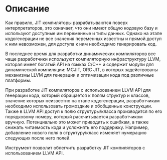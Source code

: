 # Описание
Как правило, JIT компиляторы разрабатываются поверх интерпретаторов, это означает,
что они имеют общую кодовую базу и используют доступные им переменные и типы данных.
Однако на этапе кодогенерации не все значения переменных известны и прямой доступ к ним невозможен,
для доступа к ним необходимо генерировать код.

В последнее время для разработки динамических компиляторов все чаще разработчики используют компиляторную
инфраструктуру LLVM, которая имеет богатый API на языках C/C++ и содержит модули для динамической компиляции:
MCJIT, ORC JIT, в которых задействованы механизмы LLVM для генерации и оптимизации кода
под различные платформы.

При разработке JIT компиляторов с использованием LLVM API для генерации кода,
который обращается к полям структур и классов, значение которых неизвестно на этапе кодогенерации,
разработчикам необходимо использовать громоздкие и обобщенные конструкции.
Также в LLVM API доступ к полю структуры/класса производится по его порядковому номеру,
который рассчитывается разработчиком вручную. Потенциально это может приводить к ошибкам,
а также снижать читаемость кода и усложнять его поддержку. Например, добавление нового поля в структуру/класс
изменяет нумерацию следующих после него полей.

Инструмент позволит облегчить разработку JIT компиляторов с использованием LLVM API.